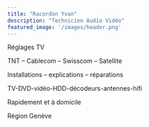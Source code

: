 ```yaml
---
title: "Racordon Yvan"
description: "Technicien Audio Vidéo"
featured_image: '/images/header.png'
---
```


Réglages TV

TNT – Cablecom – Swisscom – Satellite

Installations – explications – réparations

TV-DVD-vidéo-HDD-décodeurs-antennes-hifi

Rapidement et à domicile

Région Genève
